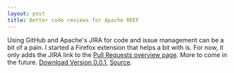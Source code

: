 ```yaml
---
layout: post
title: Better code reviews for Apache REEF
---
```


Using GitHub and Apache's JIRA for code and issue management can be a bit of a pain. I started a Firefox extension that helps a bit with is. For now, it only adds the JIRA link to the [Pull Requests overview page][PR]. More to come in the future. [Download Version 0.0.1][Download], [Source].

[PR]: https://github.com/apache/reef/pulls
[Download]: {{site.url}}/files/bcr/better_code_review-0.0.1
[Source]: https://github.com/markusweimer/better-code-review
